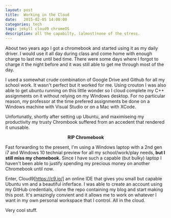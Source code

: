 ```yaml
---
layout: post
title:  Working in the Cloud
date:   2015-02-05 14:00:00
categories: tech 
tags: jekyll cloud9 chromeOS
description: all the capabilty, (almost)none of the stress.
---
```

About two years ago I got a chromebook and started using it as my daily driver. 
I would use it all day during class and come home with enough charge to last me until bed time. 
There were some days where I forgot to charge it the night before and it was still able to get me through most of the day. 

I used a somewhat crude combination of Google Drive and Github for all my school work. It wasn't perfect but it worked for me. Using crouton I was also
able to get ubuntu running on this little wonder so I cloud complete my C++ assignments on it without relying on my Windows desktop. For no particular reason,
my professor at the time prefered assignments be done on a Windows machine with Visual Studio or on a Mac with XCode.

Unfortunatly, shortly after setting up Ubuntu, and maximiseing my productivity my trusty Chrombook suffered from an accedent that rendered it unusable. 

<strong><center>RIP Chromebook</center></strong>

Fast forwarding to the present, I'm using a Windows laptop with a 2nd gen i7 and Windows 10 technial preview for all my school/work/play needs, 
<strong>but I still miss my chomebook.</strong> Since I have such a capable (but bulky) laptop I haven't been able to justify spending my precious
money on another Chromebook until now. 

Enter, Cloud9[https://c9.io/] an online IDE that gives you small but capable Ubuntu vm and a beautiful inferface. I was able to create an account using 
my GitHub credentials, clone the repo containing my blog and start making this post. It's amazingly convient and it allows me to work on whatever I want 
in my own personal workspace that I control. All in the cloud. 

Very cool stuff. 